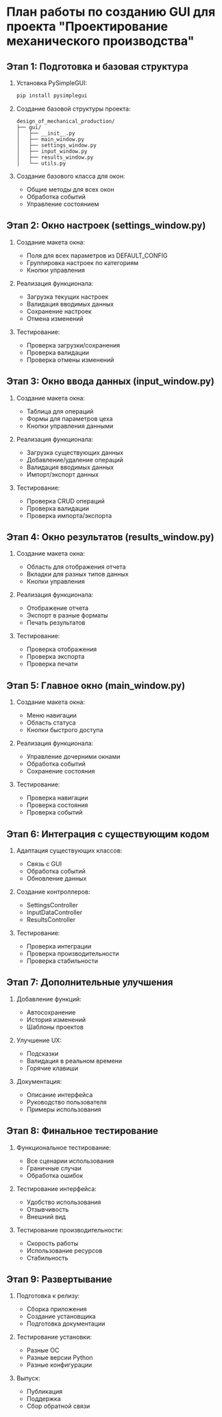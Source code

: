 # План работы по созданию GUI для проекта "Проектирование механического производства"

## Этап 1: Подготовка и базовая структура
1. Установка PySimpleGUI:
   ```bash
   pip install pysimplegui
   ```

2. Создание базовой структуры проекта:
   ```
   design_of_mechanical_production/
   ├── gui/
   │   ├── __init__.py
   │   ├── main_window.py
   │   ├── settings_window.py
   │   ├── input_window.py
   │   ├── results_window.py
   │   └── utils.py
   ```

3. Создание базового класса для окон:
   - Общие методы для всех окон
   - Обработка событий
   - Управление состоянием

## Этап 2: Окно настроек (settings_window.py)
1. Создание макета окна:
   - Поля для всех параметров из DEFAULT_CONFIG
   - Группировка настроек по категориям
   - Кнопки управления

2. Реализация функционала:
   - Загрузка текущих настроек
   - Валидация вводимых данных
   - Сохранение настроек
   - Отмена изменений

3. Тестирование:
   - Проверка загрузки/сохранения
   - Проверка валидации
   - Проверка отмены изменений

## Этап 3: Окно ввода данных (input_window.py)
1. Создание макета окна:
   - Таблица для операций
   - Формы для параметров цеха
   - Кнопки управления данными

2. Реализация функционала:
   - Загрузка существующих данных
   - Добавление/удаление операций
   - Валидация вводимых данных
   - Импорт/экспорт данных

3. Тестирование:
   - Проверка CRUD операций
   - Проверка валидации
   - Проверка импорта/экспорта

## Этап 4: Окно результатов (results_window.py)
1. Создание макета окна:
   - Область для отображения отчета
   - Вкладки для разных типов данных
   - Кнопки управления

2. Реализация функционала:
   - Отображение отчета
   - Экспорт в разные форматы
   - Печать результатов

3. Тестирование:
   - Проверка отображения
   - Проверка экспорта
   - Проверка печати

## Этап 5: Главное окно (main_window.py)
1. Создание макета окна:
   - Меню навигации
   - Область статуса
   - Кнопки быстрого доступа

2. Реализация функционала:
   - Управление дочерними окнами
   - Обработка событий
   - Сохранение состояния

3. Тестирование:
   - Проверка навигации
   - Проверка состояния
   - Проверка событий

## Этап 6: Интеграция с существующим кодом
1. Адаптация существующих классов:
   - Связь с GUI
   - Обработка событий
   - Обновление данных

2. Создание контроллеров:
   - SettingsController
   - InputDataController
   - ResultsController

3. Тестирование:
   - Проверка интеграции
   - Проверка производительности
   - Проверка стабильности

## Этап 7: Дополнительные улучшения
1. Добавление функций:
   - Автосохранение
   - История изменений
   - Шаблоны проектов

2. Улучшение UX:
   - Подсказки
   - Валидация в реальном времени
   - Горячие клавиши

3. Документация:
   - Описание интерфейса
   - Руководство пользователя
   - Примеры использования

## Этап 8: Финальное тестирование
1. Функциональное тестирование:
   - Все сценарии использования
   - Граничные случаи
   - Обработка ошибок

2. Тестирование интерфейса:
   - Удобство использования
   - Отзывчивость
   - Внешний вид

3. Тестирование производительности:
   - Скорость работы
   - Использование ресурсов
   - Стабильность

## Этап 9: Развертывание
1. Подготовка к релизу:
   - Сборка приложения
   - Создание установщика
   - Подготовка документации

2. Тестирование установки:
   - Разные ОС
   - Разные версии Python
   - Разные конфигурации

3. Выпуск:
   - Публикация
   - Поддержка
   - Сбор обратной связи 